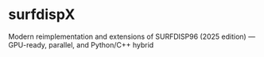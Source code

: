 # surfdispX
Modern reimplementation and extensions of SURFDISP96 (2025 edition) — GPU-ready, parallel, and Python/C++ hybrid
